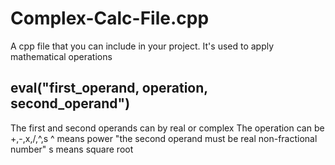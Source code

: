 # Complex-Calc-File.cpp
A cpp file that you can include in your project. It's used to apply mathematical operations

## eval("first_operand, operation, second_operand")
The first and second operands can by real or complex
The operation can be +,-,x,/,^,s
^ means power "the second operand must be real non-fractional number"
s means square root
